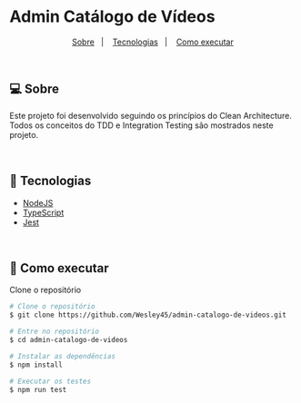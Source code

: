 # Admin Catálogo de Vídeos

<p align="center">
    <a href="#-sobre">Sobre</a>&nbsp;&nbsp;&nbsp;|&nbsp;&nbsp;&nbsp;
    <a href="#-tecnologias">Tecnologias</a>&nbsp;&nbsp;&nbsp;|&nbsp;&nbsp;&nbsp;
    <a href="#-como-executar">Como executar</a>
</p>

<br/>

## 💻 Sobre

Este projeto foi desenvolvido seguindo os princípios do Clean Architecture. Todos os conceitos do TDD e Integration Testing são mostrados neste projeto.

<br/>

## 🧪 Tecnologias

- [NodeJS](https://nodejs.org/en)
- [TypeScript](https://www.typescriptlang.org)
- [Jest](https://jestjs.io/pt-BR)

<br/>

## 🚀 Como executar

Clone o repositório

```bash
# Clone o repositório
$ git clone https://github.com/Wesley45/admin-catalogo-de-videos.git

# Entre no repositório
$ cd admin-catalogo-de-videos

# Instalar as dependências
$ npm install

# Executar os testes
$ npm run test
```
